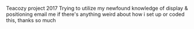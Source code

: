 Teacozy project 2017
Trying to utilize my newfound knowledge of display & positioning
email me if there's anything weird about how i set up or coded this, thanks so much
